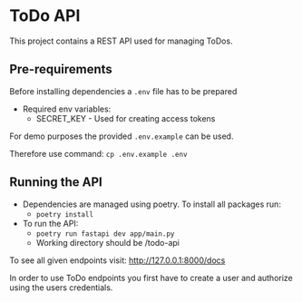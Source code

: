 # ToDo API 

This project contains a REST API used for managing ToDos.

## Pre-requirements 
Before installing dependencies a ``.env`` file has to be prepared 
- Required env variables:
  - SECRET_KEY - Used for creating access tokens 

For demo purposes the provided ``.env.example`` can be used.

Therefore use command: ``cp .env.example .env``

## Running the API

- Dependencies are managed using poetry. To install all packages run:
  - ``poetry install``
- To run the API:
  - ``poetry run fastapi dev app/main.py``
  - Working directory should be /todo-api
  
To see all given endpoints visit: http://127.0.0.1:8000/docs

In order to use ToDo endpoints you first have to create a user
and authorize using the users credentials.